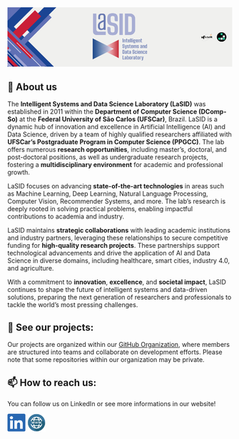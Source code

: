 <div align="center">
  <img src=/img/banner.png>
</div>

## :book: About us
The **Intelligent Systems and Data Science Laboratory (LaSID)** was established in 2011 within the **Department of Computer Science (DComp-So)** at the **Federal University of São Carlos (UFSCar)**, Brazil. LaSID is a dynamic hub of innovation and excellence in Artificial Intelligence (AI) and Data Science, driven by a team of highly qualified researchers affiliated with **UFSCar’s Postgraduate Program in Computer Science (PPGCC)**. The lab offers numerous **research opportunities**, including master’s, doctoral, and post-doctoral positions, as well as undergraduate research projects, fostering a **multidisciplinary environment** for academic and professional growth.

LaSID focuses on advancing **state-of-the-art technologies** in areas such as Machine Learning, Deep Learning, Natural Language Processing, Computer Vision, Recommender Systems, and more. The lab’s research is deeply rooted in solving practical problems, enabling impactful contributions to academia and industry.

LaSID maintains **strategic collaborations** with leading academic institutions and industry partners, leveraging these relationships to secure competitive funding for **high-quality research projects**. These partnerships support technological advancements and drive the application of AI and Data Science in diverse domains, including healthcare, smart cities, industry 4.0, and agriculture.

With a commitment to **innovation**, **excellence**, and **societal impact**, LaSID continues to shape the future of intelligent systems and data-driven solutions, preparing the next generation of researchers and professionals to tackle the world’s most pressing challenges.

## :briefcase: See our projects:
Our projects are organized within our [GitHub Organization](https://github.com/UFSCar-LaSID), where members are structured into teams and collaborate on development efforts. Please note that some repositories within our organization may be private.

## :mailbox: How to reach us:
You can follow us on LinkedIn or see more informations in our website!

[<img src="img/linkedin.png" height="40em" align="center" alt="Follow LaSID LinkedIn" title="Follow LaSID on LinkedIn"/>](https://www.linkedin.com/company/lasid-ufscar/)
[<img src="img/website.png" height="40em" align="center" alt="Check it out our website" title="Check it out our website"/>](https://www.lasid.dcomp.ufscar.br)
